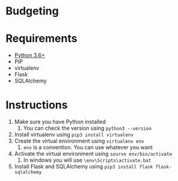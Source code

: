 # Budgeting

# Requirements
- [Python 3.6+](https://www.python.org/downloads/)
- PIP
- virtualenv
- Flask
- SQLAlchemy

# Instructions
1. Make sure you have Python installed
    1. You can check the version using `python3 --version`
1. Install virtualenv using `pip3 install virtualenv`
1. Create the virtual environment using `virtualenv env`
    1. `env` is a convention. You can use whatever you want
1. Activate the virtual environment using `sourve env/bin/activate`
    1. In windows you will use `\env\Scripts\activate.bat`
1. Install Flask and SQLAlchemy using `pip3 install flask flask-sqlalchemy`
